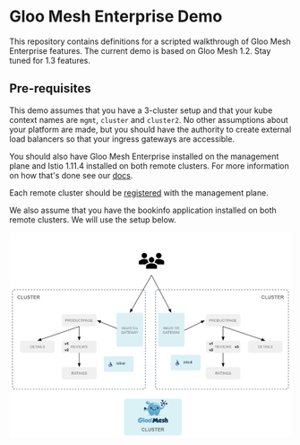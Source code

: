 # Gloo Mesh Enterprise Demo

This repository contains definitions for a scripted walkthrough of Gloo Mesh Enterprise features.  The current demo is based on Gloo Mesh 1.2.  Stay tuned for 1.3 features.

## Pre-requisites
This demo assumes that you have a 3-cluster setup and that your kube context names are `mgmt`, `cluster` and `cluster2`.  No other assumptions about your platform are made, but you should have the authority to create external load balancers so that your ingress gateways are accessible.

You should also have Gloo Mesh Enterprise installed on the management plane and Istio 1.11.4 installed on both remote clusters.  For more information on how that's done see our [docs](https://docs.solo.io/gloo-mesh-enterprise/latest/setup/installation/).

Each remote cluster should be [registered](https://docs.solo.io/gloo-mesh-enterprise/latest/setup/enterprise_cluster_registration/) with the management plane.

We also assume that you have the bookinfo application installed on both remote clusters.  We will use the setup below.

![Gloo Mesh](images/initial-setup.png)